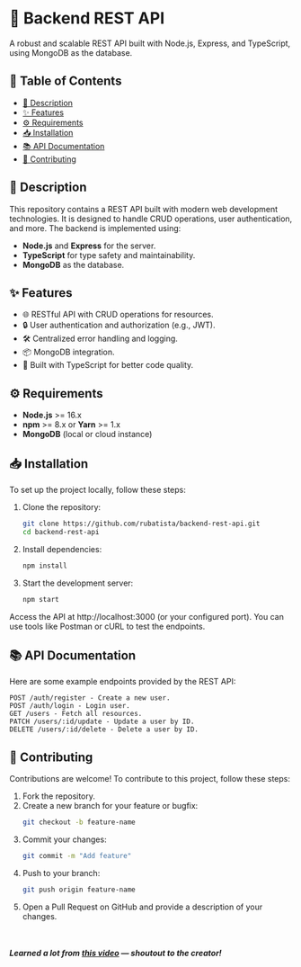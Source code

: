 # 🚀 Backend REST API

A robust and scalable REST API built with Node.js, Express, and TypeScript, using MongoDB as the database.

## 📖 Table of Contents
- [📝 Description](#-description)
- [✨ Features](#-features)
- [⚙️ Requirements](#️-requirements)
- [📥 Installation](#-installation)
- [📚 API Documentation](#-api-documentation)
- [🤝 Contributing](#-contributing)

## 📝 Description

This repository contains a REST API built with modern web development technologies. It is designed to handle CRUD operations, user authentication, and more. The backend is implemented using:
- **Node.js** and **Express** for the server.
- **TypeScript** for type safety and maintainability.
- **MongoDB** as the database.

## ✨ Features
- 🌐 RESTful API with CRUD operations for resources.
- 🔒 User authentication and authorization (e.g., JWT).
- 🛠️ Centralized error handling and logging.
- 📦 MongoDB integration.
- 📘 Built with TypeScript for better code quality.

## ⚙️ Requirements
- **Node.js** >= 16.x
- **npm** >= 8.x or **Yarn** >= 1.x
- **MongoDB** (local or cloud instance)

## 📥 Installation

To set up the project locally, follow these steps:

1. Clone the repository:
   ```bash
   git clone https://github.com/rubatista/backend-rest-api.git
   cd backend-rest-api
   ````

2. Install dependencies:
   ```bash
   npm install
   ````

3. Start the development server:
   ```bash
   npm start
   ````

Access the API at http://localhost:3000 (or your configured port). You can use tools like Postman or cURL to test the endpoints.


## 📚 API Documentation

Here are some example endpoints provided by the REST API:

    POST /auth/register - Create a new user.
    POST /auth/login - Login user.
    GET /users - Fetch all resources.
    PATCH /users/:id/update - Update a user by ID.
    DELETE /users/:id/delete - Delete a user by ID.


## 🤝 Contributing

Contributions are welcome! To contribute to this project, follow these steps:

1. Fork the repository.
2. Create a new branch for your feature or bugfix:
   ```bash
   git checkout -b feature-name
   ````
3. Commit your changes:
   ```bash
   git commit -m "Add feature"
   ````
4. Push to your branch:
   ```bash
   git push origin feature-name
   ````
5. Open a Pull Request on GitHub and provide a description of your changes.


<br><br>
***Learned a lot from [this video](https://www.youtube.com/watch?v=b8ZUb_Okxro) — shoutout to the creator!***